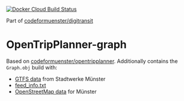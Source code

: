 [![Docker Cloud Build Status](https://img.shields.io/docker/cloud/build/codeformuenster/opentripplanner-graph)](https://hub.docker.com/repository/docker/codeformuenster/opentripplanner-graph)

Part of [codeformuenster/digitransit](https://github.com/codeformuenster/digitransit)

# OpenTripPlanner-graph

Based on [codeformuenster/opentripplanner](https://github.com/codeformuenster/opentripplanner). Additionally contains the `Graph.obj` build with:
  - [GTFS data](https://www.stadtwerke-muenster.de/privatkunden/mobilitaet/fahrplaninfos/fahr-netzplaene-downloads/open-data-gtfs/gtfs-download.html) from Stadtwerke Münster
  - [feed_info.txt](files/feed_info.txt)
  - [OpenStreetMap data](https://download.geofabrik.de/europe/germany/nordrhein-westfalen/muenster-regbez.html) for Münster
